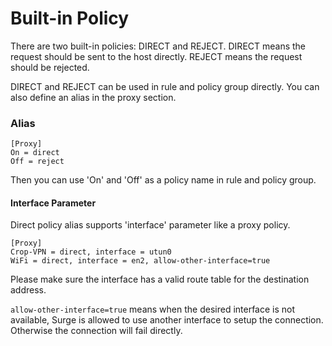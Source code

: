 # Built-in Policy

There are two built-in policies: DIRECT and REJECT. DIRECT means the request should be sent to the host directly. REJECT means the request should be rejected.

DIRECT and REJECT can be used in rule and policy group directly. You can also define an alias in the proxy section.

### Alias

```
[Proxy]
On = direct
Off = reject
```

Then you can use 'On' and 'Off' as a policy name in rule and policy group.

#### Interface Parameter

Direct policy alias supports 'interface' parameter like a proxy policy.

```
[Proxy]
Crop-VPN = direct, interface = utun0
WiFi = direct, interface = en2, allow-other-interface=true
```

Please make sure the interface has a valid route table for the destination address.

`allow-other-interface=true` means when the desired interface is not available, Surge is allowed to use another interface to setup the connection. Otherwise the connection will fail directly.


